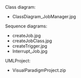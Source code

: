 Class diagram:  
 - 	ClassDiagram_JobManager.jpg   
   
Sequence diagrams:  
 - 	createJob.jpg  
 - 	createJobClass.jpg  
 - 	createTrigger.jpg  
 - 	Interrupt_Job.jpg  
  
UMLProject:   
 - 	VisualParadigmProject.zip  
